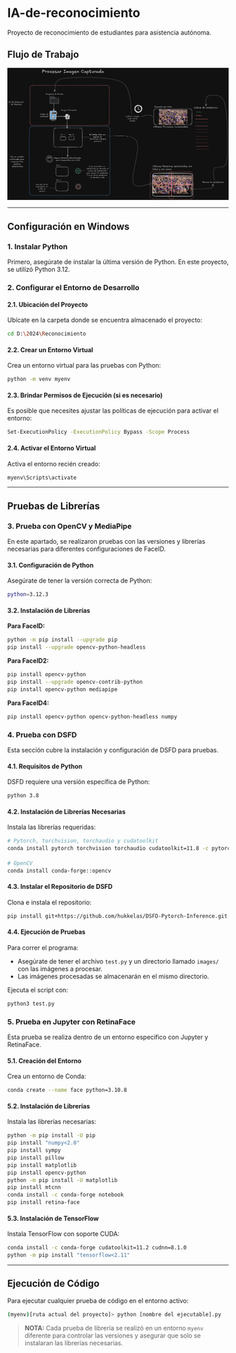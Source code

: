 # IA-de-reconocimiento
Proyecto de reconocimiento de estudiantes para asistencia autónoma.

## Flujo de Trabajo
![Diagrama de Flujo](ImagenesPrueba/flujo.png)

---

## Configuración en Windows

### 1. Instalar Python
Primero, asegúrate de instalar la última versión de Python. En este proyecto, se utilizó Python 3.12.

### 2. Configurar el Entorno de Desarrollo

#### 2.1. Ubicación del Proyecto
Ubícate en la carpeta donde se encuentra almacenado el proyecto:

```bash
cd D:\2024\Reconocimiento
```

#### 2.2. Crear un Entorno Virtual
Crea un entorno virtual para las pruebas con Python:

```bash
python -m venv myenv
```

#### 2.3. Brindar Permisos de Ejecución (si es necesario)
Es posible que necesites ajustar las políticas de ejecución para activar el entorno:

```bash
Set-ExecutionPolicy -ExecutionPolicy Bypass -Scope Process
```

#### 2.4. Activar el Entorno Virtual
Activa el entorno recién creado:

```bash
myenv\Scripts\activate
```

---

## Pruebas de Librerías

### 3. Prueba con OpenCV y MediaPipe

En este apartado, se realizaron pruebas con las versiones y librerías necesarias para diferentes configuraciones de FaceID.

#### 3.1. Configuración de Python
Asegúrate de tener la versión correcta de Python:

```bash
python=3.12.3
```

#### 3.2. Instalación de Librerías

**Para FaceID:**
```bash
python -m pip install --upgrade pip
pip install --upgrade opencv-python-headless
```

**Para FaceID2:**
```bash
pip install opencv-python
pip install --upgrade opencv-contrib-python
pip install opencv-python mediapipe
```

**Para FaceID4:**
```bash
pip install opencv-python opencv-python-headless numpy
```

### 4. Prueba con DSFD 

Esta sección cubre la instalación y configuración de DSFD  para pruebas.

#### 4.1. Requisitos de Python
DSFD  requiere una versión específica de Python:

```bash
python 3.8
```

#### 4.2. Instalación de Librerías Necesarias
Instala las librerías requeridas:

```bash
# Pytorch, torchvision, torchaudio y cudatoolkit
conda install pytorch torchvision torchaudio cudatoolkit=11.8 -c pytorch  

# OpenCV
conda install conda-forge::opencv
```

#### 4.3. Instalar el Repositorio de DSFD
Clona e instala el repositorio:

```bash
pip install git+https://github.com/hukkelas/DSFD-Pytorch-Inference.git
```

#### 4.4. Ejecución de Pruebas
Para correr el programa:

- Asegúrate de tener el archivo `test.py` y un directorio llamado `images/` con las imágenes a procesar.
- Las imágenes procesadas se almacenarán en el mismo directorio.

Ejecuta el script con:

```bash
python3 test.py
```

### 5. Prueba en Jupyter con RetinaFace

Esta prueba se realiza dentro de un entorno específico con Jupyter y RetinaFace.

#### 5.1. Creación del Entorno
Crea un entorno de Conda:

```bash
conda create --name face python=3.10.8
```

#### 5.2. Instalación de Librerías
Instala las librerías necesarias:

```bash
python -m pip install -U pip
pip install "numpy<2.0"
pip install sympy
pip install pillow
pip install matplotlib
pip install opencv-python
python -m pip install -U matplotlib
pip install mtcnn
conda install -c conda-forge notebook
pip install retina-face
```

#### 5.3. Instalación de TensorFlow
Instala TensorFlow con soporte CUDA:

```bash
conda install -c conda-forge cudatoolkit=11.2 cudnn=8.1.0
python -m pip install "tensorflow<2.11"
```

---

## Ejecución de Código

Para ejecutar cualquier prueba de código en el entorno activo:

```bash
(myenv)[ruta actual del proyecto]> python [nombre del ejecutable].py
```

> **NOTA:**
> Cada prueba de librería se realizó en un entorno `myenv` diferente para controlar las versiones y asegurar que solo se instalaran las librerías necesarias.
